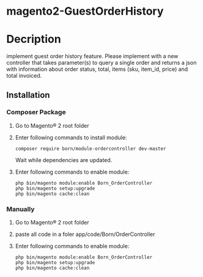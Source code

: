 # magento2-GuestOrderHistory

# Decription

implement guest order history feature. Please implement with a new controller that takes parameter(s) to query a single order and returns a json with information about order status, total, items (sku, item_id, price) and total invoiced.

## Installation

### Composer Package

1. Go to Magento® 2 root folder

2. Enter following commands to install module:

   ```
   composer require born/module-ordercontroller dev-master
   ```

   Wait while dependencies are updated.

3. Enter following commands to enable module:

   ```
   php bin/magento module:enable Born_OrderController
   php bin/magento setup:upgrade
   php bin/magento cache:clean
   ```
   
### Manually

1. Go to Magento® 2 root folder

2. paste all code in a foler app/code/Born/OrderController

3. Enter following commands to enable module:

   ```
   php bin/magento module:enable Born_OrderController
   php bin/magento setup:upgrade
   php bin/magento cache:clean
   ```